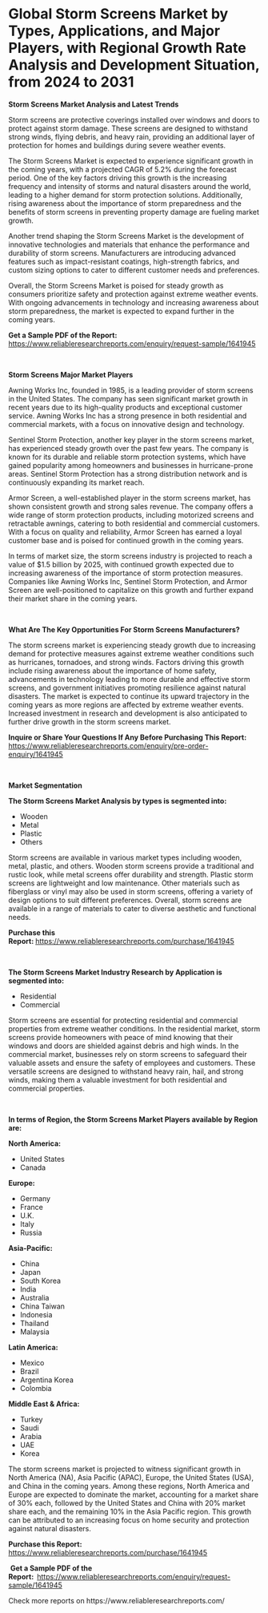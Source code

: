 <p><h1>Global Storm Screens Market by Types, Applications, and Major Players, with Regional Growth Rate Analysis and Development Situation, from 2024 to 2031</h1></p><p><strong>Storm Screens Market Analysis and Latest Trends</strong></p>
<p><p>Storm screens are protective coverings installed over windows and doors to protect against storm damage. These screens are designed to withstand strong winds, flying debris, and heavy rain, providing an additional layer of protection for homes and buildings during severe weather events.</p><p>The Storm Screens Market is expected to experience significant growth in the coming years, with a projected CAGR of 5.2% during the forecast period. One of the key factors driving this growth is the increasing frequency and intensity of storms and natural disasters around the world, leading to a higher demand for storm protection solutions. Additionally, rising awareness about the importance of storm preparedness and the benefits of storm screens in preventing property damage are fueling market growth.</p><p>Another trend shaping the Storm Screens Market is the development of innovative technologies and materials that enhance the performance and durability of storm screens. Manufacturers are introducing advanced features such as impact-resistant coatings, high-strength fabrics, and custom sizing options to cater to different customer needs and preferences.</p><p>Overall, the Storm Screens Market is poised for steady growth as consumers prioritize safety and protection against extreme weather events. With ongoing advancements in technology and increasing awareness about storm preparedness, the market is expected to expand further in the coming years.</p></p>
<p><strong>Get a Sample PDF of the Report:&nbsp;</strong> <a href="https://www.reliableresearchreports.com/enquiry/request-sample/1641945">https://www.reliableresearchreports.com/enquiry/request-sample/1641945</a></p>
<p>&nbsp;</p>
<p><strong>Storm Screens Major Market Players</strong></p>
<p><p>Awning Works Inc, founded in 1985, is a leading provider of storm screens in the United States. The company has seen significant market growth in recent years due to its high-quality products and exceptional customer service. Awning Works Inc has a strong presence in both residential and commercial markets, with a focus on innovative design and technology.</p><p>Sentinel Storm Protection, another key player in the storm screens market, has experienced steady growth over the past few years. The company is known for its durable and reliable storm protection systems, which have gained popularity among homeowners and businesses in hurricane-prone areas. Sentinel Storm Protection has a strong distribution network and is continuously expanding its market reach.</p><p>Armor Screen, a well-established player in the storm screens market, has shown consistent growth and strong sales revenue. The company offers a wide range of storm protection products, including motorized screens and retractable awnings, catering to both residential and commercial customers. With a focus on quality and reliability, Armor Screen has earned a loyal customer base and is poised for continued growth in the coming years.</p><p>In terms of market size, the storm screens industry is projected to reach a value of $1.5 billion by 2025, with continued growth expected due to increasing awareness of the importance of storm protection measures. Companies like Awning Works Inc, Sentinel Storm Protection, and Armor Screen are well-positioned to capitalize on this growth and further expand their market share in the coming years.</p></p>
<p>&nbsp;</p>
<p><strong>What Are The Key Opportunities For Storm Screens Manufacturers?</strong></p>
<p><p>The storm screens market is experiencing steady growth due to increasing demand for protective measures against extreme weather conditions such as hurricanes, tornadoes, and strong winds. Factors driving this growth include rising awareness about the importance of home safety, advancements in technology leading to more durable and effective storm screens, and government initiatives promoting resilience against natural disasters. The market is expected to continue its upward trajectory in the coming years as more regions are affected by extreme weather events. Increased investment in research and development is also anticipated to further drive growth in the storm screens market.</p></p>
<p><strong>Inquire or Share Your Questions If Any Before Purchasing This Report:</strong> <a href="https://www.reliableresearchreports.com/enquiry/pre-order-enquiry/1641945">https://www.reliableresearchreports.com/enquiry/pre-order-enquiry/1641945</a></p>
<p>&nbsp;</p>
<p><strong>Market Segmentation</strong></p>
<p><strong>The Storm Screens Market Analysis by types is segmented into:</strong></p>
<p><ul><li>Wooden</li><li>Metal</li><li>Plastic</li><li>Others</li></ul></p>
<p><p>Storm screens are available in various market types including wooden, metal, plastic, and others. Wooden storm screens provide a traditional and rustic look, while metal screens offer durability and strength. Plastic storm screens are lightweight and low maintenance. Other materials such as fiberglass or vinyl may also be used in storm screens, offering a variety of design options to suit different preferences. Overall, storm screens are available in a range of materials to cater to diverse aesthetic and functional needs.</p></p>
<p><strong>Purchase this Report:&nbsp;</strong><a href="https://www.reliableresearchreports.com/purchase/1641945">https://www.reliableresearchreports.com/purchase/1641945</a></p>
<p>&nbsp;</p>
<p><strong>The Storm Screens Market Industry Research by Application is segmented into:</strong></p>
<p><ul><li>Residential</li><li>Commercial</li></ul></p>
<p><p>Storm screens are essential for protecting residential and commercial properties from extreme weather conditions. In the residential market, storm screens provide homeowners with peace of mind knowing that their windows and doors are shielded against debris and high winds. In the commercial market, businesses rely on storm screens to safeguard their valuable assets and ensure the safety of employees and customers. These versatile screens are designed to withstand heavy rain, hail, and strong winds, making them a valuable investment for both residential and commercial properties.</p></p>
<p>&nbsp;</p>
<p><strong>In terms of Region, the Storm Screens Market Players available by Region are:</strong></p>
<p>
    <p> <strong> North America: </strong>
        <ul>
            <li>United States</li>
            <li>Canada</li>
        </ul>
        </p> 
    <p> <strong> Europe: </strong>
        <ul>
            <li>Germany</li>
            <li>France</li>
            <li>U.K.</li>
            <li>Italy</li>
            <li>Russia</li>
        </ul>
        </p> 
    <p> <strong> Asia-Pacific: </strong>
        <ul>
            <li>China</li>
            <li>Japan</li>
            <li>South Korea</li>
            <li>India</li>
            <li>Australia</li>
            <li>China Taiwan</li>
            <li>Indonesia</li>
            <li>Thailand</li>
            <li>Malaysia</li>
        </ul>
        </p> 
    <p> <strong> Latin America: </strong>
        <ul>
            <li>Mexico</li>
            <li>Brazil</li>
            <li>Argentina Korea</li>
            <li>Colombia</li>
        </ul>
        </p> 
    <p> <strong> Middle East & Africa: </strong>
        <ul>
            <li>Turkey</li>
            <li>Saudi</li>
            <li>Arabia</li>
            <li>UAE</li>
            <li>Korea</li>
        </ul>
    </p>
    </p>
<p><p>The storm screens market is projected to witness significant growth in North America (NA), Asia Pacific (APAC), Europe, the United States (USA), and China in the coming years. Among these regions, North America and Europe are expected to dominate the market, accounting for a market share of 30% each, followed by the United States and China with 20% market share each, and the remaining 10% in the Asia Pacific region. This growth can be attributed to an increasing focus on home security and protection against natural disasters.</p></p>
<p><strong>Purchase this Report: </strong><a href="https://www.reliableresearchreports.com/purchase/1641945">https://www.reliableresearchreports.com/purchase/1641945</a></p>
<p>&nbsp;<strong>Get a Sample PDF of the Report:&nbsp;&nbsp;</strong><a href="https://www.reliableresearchreports.com/enquiry/request-sample/1641945">https://www.reliableresearchreports.com/enquiry/request-sample/1641945</a></p>
<p><strong></strong></p>
<p>Check more reports on https://www.reliableresearchreports.com/</p>